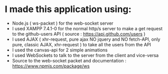 # I made this application using:
* Node.js ( ws-packet ) for the web-socket server
* I used XAMPP 7.4.1-0 for the normal http/s server to make a get request to the github-users API ( source : https://api.github.com/users )
* I used AJAX ( xhr-request, pure ajax NO jquery and NO fetch-API, only pure, classic AJAX, xhr-request ) to take all the users from the API
* I used the canvas-api for 2 simple animations
* I used WebSockets to talk to the server from the client and vice-versa
* Source to the web-socket packet and documentation : https://www.npmjs.com/package/ws
